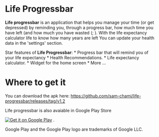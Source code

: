 # Life Progressbar

**Life progressbar** is an application that helps you manage your time (or get depressed) by reminding you, through a progress bar, how much time you have left (and how much you have wasted (; ). With the life expectancy calculator life to know how many years are left You can update your health data in the 'settings' section.

Star features of **Life Progressbar**:
    * Progress bar that will remind you of your life expectancy
    * Health Recommendations.
    * Life expectancy calculator.
    * Widget for the home screen
    * More ...
    
# Where to get it

You can download the apk here:
https://github.com/sam-chami/life-progressbar/releases/tag/v1.2

Life progressbar is also avaiable in Google Play Store

<a href='https://play.google.com/store/apps/details?id=samuel.deathprogessbar&pcampaignid=pcampaignidMKT-Other-global-all-co-prtnr-py-PartBadge-Mar2515-1'><img alt='Get it on Google Play' src='https://play.google.com/intl/en_us/badges/static/images/badges/en_badge_web_generic.png'/></a>
.  

Google Play and the Google Play logo are trademarks of Google LLC.
